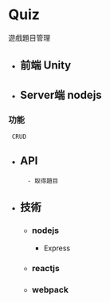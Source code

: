 # Quiz
遊戲題目管理
- ## 前端 Unity
- ## Server端 nodejs
 ### 功能
     CRUD
- ## API
        - 取得題目
- ## 技術
  - ### nodejs
      - Express
  - ### reactjs
  - ### webpack
    
